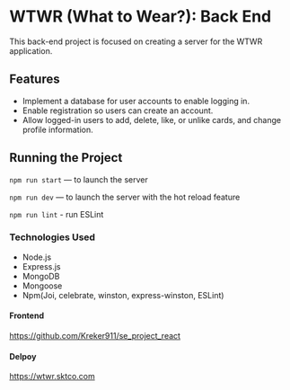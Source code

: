 # WTWR (What to Wear?): Back End

This back-end project is focused on creating a server for the WTWR application.

## Features

- Implement a database for user accounts to enable logging in.
- Enable registration so users can create an account.
- Allow logged-in users to add, delete, like, or unlike cards, and change profile information.

## Running the Project

`npm run start` — to launch the server

`npm run dev` — to launch the server with the hot reload feature

`npm run lint` - run ESLint

### Technologies Used

- Node.js
- Express.js
- MongoDB
- Mongoose
- Npm(Joi, celebrate, winston, express-winston, ESLint)

#### Frontend

https://github.com/Kreker911/se_project_react

#### Delpoy

https://wtwr.sktco.com
